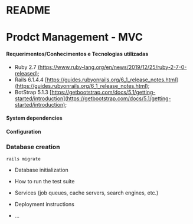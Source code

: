 # README

# Prodct Management - MVC

#### Requerimentos/Conhecimentos e Tecnologias utilizadas
- Ruby 2.7 [(https://www.ruby-lang.org/en/news/2019/12/25/ruby-2-7-0-released)](https://www.ruby-lang.org/en/news/2019/12/25/ruby-2-7-0-released);
- Rails 6.1.4.4 [https://guides.rubyonrails.org/6_1_release_notes.html](https://guides.rubyonrails.org/6_1_release_notes.html);
- BotStrap 5.1.3 [https://getbootstrap.com/docs/5.1/getting-started/introduction](https://getbootstrap.com/docs/5.1/getting-started/introduction);

#### System dependencies 

#### Configuration

### Database creation
```
rails migrate
```

* Database initialization

* How to run the test suite

* Services (job queues, cache servers, search engines, etc.)

* Deployment instructions

* ...
